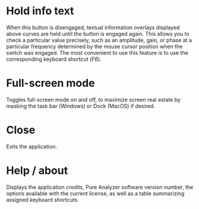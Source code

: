 # Hold info text
When this button is disengaged, textual information overlays displayed above curves are held
until the button is engaged again. This allows you to check a particular value precisely, such as an
amplitude, gain, or phase at a particular frequency determined by the mouse cursor position when the
switch was engaged. The most convenient to use this feature is to use the corresponding keyboard
shortcut (*F6*).

# Full-screen mode
Toggles full-screen mode on and off, to maximize screen real estate by masking the task bar
(Windows) or Dock (MacOS) if desired.

# Close
Exits the application.

# Help / about
Displays the application credits, Pure Analyzer software version number, the options available
with the current license, as well as a table summarizing assigned keyboard shortcuts.